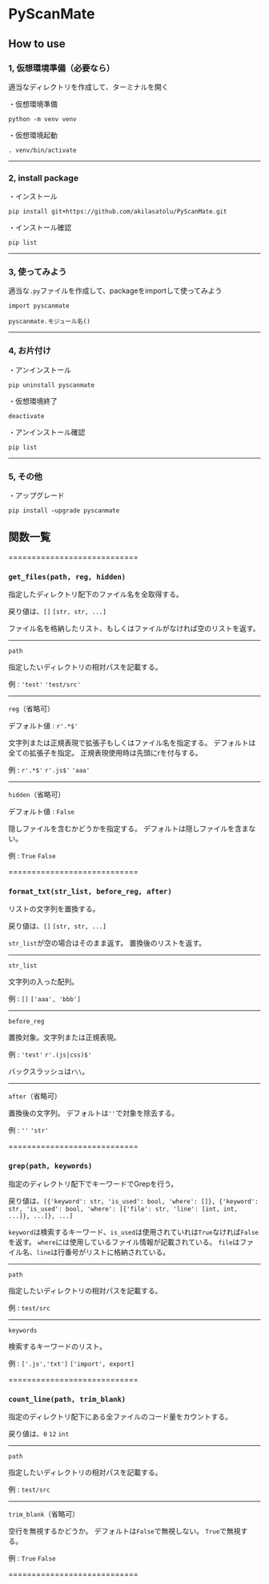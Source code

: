 # PyScanMate

## How to use

### 1, 仮想環境準備（必要なら）

適当なディレクトリを作成して、ターミナルを開く

・仮想環境準備

`python -m venv venv`

・仮想環境起動

`. venv/bin/activate`

---

### 2, install package

・インストール

`pip install git+https://github.com/akilasatolu/PyScanMate.git`

・インストール確認

`pip list`

---

### 3, 使ってみよう

適当な`.py`ファイルを作成して、packageをimportして使ってみよう

`import pyscanmate`

`pyscanmate.モジュール名()`

---

### 4, お片付け

・アンインストール

`pip uninstall pyscanmate`

・仮想環境終了

`deactivate`

・アンインストール確認

`pip list`

---

### 5, その他

・アップグレード

`pip install –upgrade pyscanmate`

## 関数一覧

============================

### `get_files(path, reg, hidden)`

指定したディレクトリ配下のファイル名を全取得する。

戻り値は、`[]` `[str, str, ...]`

ファイル名を格納したリスト、もしくはファイルがなければ空のリストを返す。

---

`path`

指定したいディレクトリの相対パスを記載する。

例 : `'test'` `'test/src'`

---

`reg`（省略可）

デフォルト値 : `r'.*$'`

文字列または正規表現で拡張子もしくはファイル名を指定する。
デフォルトは全ての拡張子を指定。
正規表現使用時は先頭にrを付与する。

例 : `r'.*$'` `r'.js$'` `'aaa'`

---

`hidden`（省略可）

デフォルト値 : `False`

隠しファイルを含むかどうかを指定する。
デフォルトは隠しファイルを含まない。

例 : `True` `False`

============================

### `format_txt(str_list, before_reg, after)`

リストの文字列を置換する。

戻り値は、`[]` `[str, str, ...]`

`str_list`が空の場合はそのまま返す。
置換後のリストを返す。

---

`str_list`

文字列の入った配列。

例 : `[]` `['aaa', 'bbb']`

---

`before_reg`

置換対象。文字列または正規表現。

例 : `'test'` `r'.(js|css)$'`

バックスラッシュは`r\\`。

---

`after`（省略可）

置換後の文字列。
デフォルトは`''`で対象を除去する。

例 : `''` `'str'`

============================

### `grep(path, keywords)`

指定のディレクトリ配下でキーワードでGrepを行う。

戻り値は、`[{'keyword': str, 'is_used': bool, 'where': []}, {'keyword': str, 'is_used': bool, 'where': [{'file': str, 'line': [int, int, ...]}, ...]}, ...]`

`keyword`は検索するキーワード、`is_used`は使用されていれは`True`なければ`False`を返す。
`where`には使用しているファイル情報が記載されている。
`file`はファイル名、`line`は行番号がリストに格納されている。

---

`path`

指定したいディレクトリの相対パスを記載する。

例 : `test/src`

---

`keywords`

検索するキーワードのリスト。

例 : `['.js','txt']` `['import', export]`

============================

### `count_line(path, trim_blank)`

指定のディレクトリ配下にある全ファイルのコード量をカウントする。

戻り値は、`0` `12` `int`

---

`path`

指定したいディレクトリの相対パスを記載する。

例 : `test/src`

---

`trim_blank`（省略可）

空行を無視するかどうか。
デフォルトは`False`で無視しない。
`True`で無視する。

例 : `True` `False`

============================